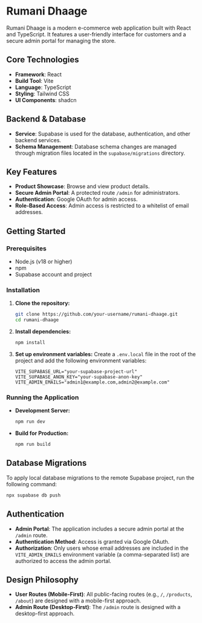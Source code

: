 # Rumani Dhaage

Rumani Dhaage is a modern e-commerce web application built with React and TypeScript. It features a user-friendly interface for customers and a secure admin portal for managing the store.

## Core Technologies

- **Framework**: React
- **Build Tool**: Vite
- **Language**: TypeScript
- **Styling**: Tailwind CSS
- **UI Components**: shadcn

## Backend & Database

- **Service**: Supabase is used for the database, authentication, and other backend services.
- **Schema Management**: Database schema changes are managed through migration files located in the `supabase/migrations` directory.

## Key Features

- **Product Showcase**: Browse and view product details.
- **Secure Admin Portal**: A protected route `/admin` for administrators.
- **Authentication**: Google OAuth for admin access.
- **Role-Based Access**: Admin access is restricted to a whitelist of email addresses.

## Getting Started

### Prerequisites

- Node.js (v18 or higher)
- npm
- Supabase account and project

### Installation

1.  **Clone the repository:**
    ```bash
    git clone https://github.com/your-username/rumani-dhaage.git
    cd rumani-dhaage
    ```

2.  **Install dependencies:**
    ```bash
    npm install
    ```

3.  **Set up environment variables:**
    Create a `.env.local` file in the root of the project and add the following environment variables:
    ```env
    VITE_SUPABASE_URL="your-supabase-project-url"
    VITE_SUPABASE_ANON_KEY="your-supabase-anon-key"
    VITE_ADMIN_EMAILS="admin1@example.com,admin2@example.com"
    ```

### Running the Application

-   **Development Server:**
    ```bash
    npm run dev
    ```

-   **Build for Production:**
    ```bash
    npm run build
    ```

## Database Migrations

To apply local database migrations to the remote Supabase project, run the following command:

```bash
npx supabase db push
```

## Authentication

-   **Admin Portal**: The application includes a secure admin portal at the `/admin` route.
-   **Authentication Method**: Access is granted via Google OAuth.
-   **Authorization**: Only users whose email addresses are included in the `VITE_ADMIN_EMAILS` environment variable (a comma-separated list) are authorized to access the admin portal.

## Design Philosophy

-   **User Routes (Mobile-First)**: All public-facing routes (e.g., `/`, `/products`, `/about`) are designed with a mobile-first approach.
-   **Admin Route (Desktop-First)**: The `/admin` route is designed with a desktop-first approach.